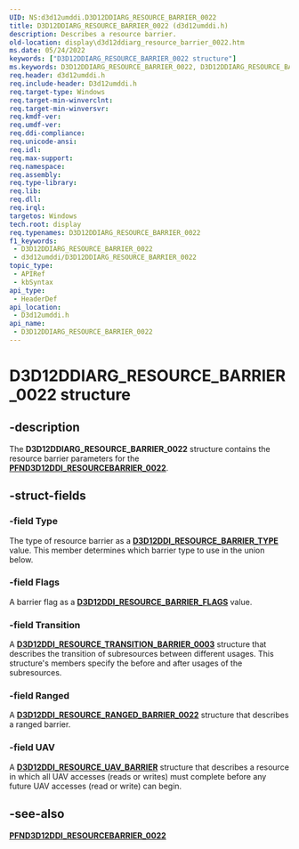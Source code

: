 ```yaml
---
UID: NS:d3d12umddi.D3D12DDIARG_RESOURCE_BARRIER_0022
title: D3D12DDIARG_RESOURCE_BARRIER_0022 (d3d12umddi.h)
description: Describes a resource barrier.
old-location: display\d3d12ddiarg_resource_barrier_0022.htm
ms.date: 05/24/2022
keywords: ["D3D12DDIARG_RESOURCE_BARRIER_0022 structure"]
ms.keywords: D3D12DDIARG_RESOURCE_BARRIER_0022, D3D12DDIARG_RESOURCE_BARRIER_0022 structure [Display Devices], d3d12umddi/D3D12DDIARG_RESOURCE_BARRIER_0022, display.d3d12ddiarg_resource_barrier_0022
req.header: d3d12umddi.h
req.include-header: D3d12umddi.h
req.target-type: Windows
req.target-min-winverclnt: 
req.target-min-winversvr: 
req.kmdf-ver: 
req.umdf-ver: 
req.ddi-compliance: 
req.unicode-ansi: 
req.idl: 
req.max-support: 
req.namespace: 
req.assembly: 
req.type-library: 
req.lib: 
req.dll: 
req.irql: 
targetos: Windows
tech.root: display
req.typenames: D3D12DDIARG_RESOURCE_BARRIER_0022
f1_keywords:
 - D3D12DDIARG_RESOURCE_BARRIER_0022
 - d3d12umddi/D3D12DDIARG_RESOURCE_BARRIER_0022
topic_type:
 - APIRef
 - kbSyntax
api_type:
 - HeaderDef
api_location:
 - D3d12umddi.h
api_name:
 - D3D12DDIARG_RESOURCE_BARRIER_0022
---
```


# D3D12DDIARG_RESOURCE_BARRIER_0022 structure

## -description

The **D3D12DDIARG_RESOURCE_BARRIER_0022** structure contains the resource barrier parameters for the [**PFND3D12DDI_RESOURCEBARRIER_0022**](nc-d3d12umddi-pfnd3d12ddi_resourcebarrier_0022.md).

## -struct-fields

### -field Type

The type of resource barrier as a [**D3D12DDI_RESOURCE_BARRIER_TYPE**](ne-d3d12umddi-d3d12ddi_resource_barrier_type.md) value. This member determines which barrier type to use in the union below.

### -field Flags

A barrier flag as a [**D3D12DDI_RESOURCE_BARRIER_FLAGS**](ne-d3d12umddi-d3d12ddi_resource_barrier_flags.md) value.

### -field Transition

A [**D3D12DDI_RESOURCE_TRANSITION_BARRIER_0003**](ns-d3d12umddi-d3d12ddi_resource_transition_barrier_0003.md) structure that describes the transition of subresources between different usages. This structure's members specify the before and after usages of the subresources.

### -field Ranged

A [**D3D12DDI_RESOURCE_RANGED_BARRIER_0022**](ns-d3d12umddi-d3d12ddi_resource_ranged_barrier_0022.md) structure that describes a ranged barrier.

### -field UAV

A [**D3D12DDI_RESOURCE_UAV_BARRIER**](ns-d3d12umddi-d3d12ddi_resource_uav_barrier.md) structure that describes a resource in which all UAV accesses (reads or writes) must complete before any future UAV accesses (read or write) can begin.

## -see-also

[**PFND3D12DDI_RESOURCEBARRIER_0022**](nc-d3d12umddi-pfnd3d12ddi_resourcebarrier_0022.md)
